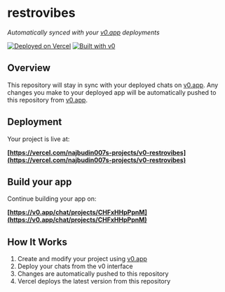 # restrovibes

*Automatically synced with your [v0.app](https://v0.app) deployments*

[![Deployed on Vercel](https://img.shields.io/badge/Deployed%20on-Vercel-black?style=for-the-badge&logo=vercel)](https://vercel.com/najbudin007s-projects/v0-restrovibes)
[![Built with v0](https://img.shields.io/badge/Built%20with-v0.app-black?style=for-the-badge)](https://v0.app/chat/projects/CHFxHHpPpnM)

## Overview

This repository will stay in sync with your deployed chats on [v0.app](https://v0.app).
Any changes you make to your deployed app will be automatically pushed to this repository from [v0.app](https://v0.app).

## Deployment

Your project is live at:

**[https://vercel.com/najbudin007s-projects/v0-restrovibes](https://vercel.com/najbudin007s-projects/v0-restrovibes)**

## Build your app

Continue building your app on:

**[https://v0.app/chat/projects/CHFxHHpPpnM](https://v0.app/chat/projects/CHFxHHpPpnM)**

## How It Works

1. Create and modify your project using [v0.app](https://v0.app)
2. Deploy your chats from the v0 interface
3. Changes are automatically pushed to this repository
4. Vercel deploys the latest version from this repository

